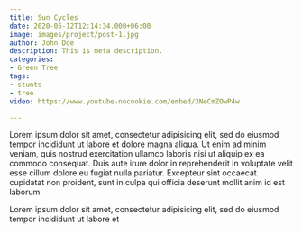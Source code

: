```yaml
---
title: Sun Cycles
date: 2020-05-12T12:14:34.000+06:00
image: images/project/post-1.jpg
author: John Doe
description: This is meta description.
categories:
- Green Tree
tags:
- stunts
- tree
video: https://www.youtube-nocookie.com/embed/3NeCmZOwP4w

---
```

Lorem ipsum dolor sit amet, consectetur adipisicing elit, sed do eiusmod tempor incididunt ut labore
et dolore magna aliqua. Ut enim ad minim veniam, quis nostrud exercitation ullamco laboris nisi ut aliquip
ex ea commodo consequat. Duis aute irure dolor in reprehenderit in voluptate velit esse cillum dolore eu
fugiat nulla pariatur. Excepteur sint occaecat cupidatat non proident, sunt in culpa qui officia deserunt
mollit anim id est laborum.

Lorem ipsum dolor sit amet, consectetur adipisicing elit, sed do eiusmod tempor incididunt ut labore et